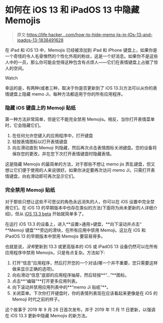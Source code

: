 # 如何在 iOS 13 和 iPadOS 13 中隐藏 Memojis

> 原文:[https://life hacker . com/how-to-hide-memo jis-in-IOs-13-and-ipados-13-1838491628](https://lifehacker.com/how-to-hide-memojis-in-ios-13-and-ipados-13-1838491628)

在 iPad 和 iOS 13 中，Memojis 已经被添加到 iPad 和 iPhone 键盘上，如果你是一个奇怪的令人毛骨悚然的个性化外观的粉丝，这是一个好消息。如果你不是这些人中的一员，那么你可能会觉得这种包含有点烦人——它们在表情键盘上占据了惊人的空间。

Watch

幸运的是，有两种(或者三种，取决于你是否更新到了 iOS 13.3)方法可以从你的表情键盘上隐藏 memo Ji，每种方法都适用于你的所有应用程序。

### **隐藏 iOS 键盘上的 Memoji 贴纸**

第一种方法非常简单，但是它不能完全禁用 Memojis。相反，当你打开表情菜单时，它会隐藏它们。

1.  在任何允许您键入的应用程序中，打开键盘
2.  轻按表情图标以打开表情键盘
3.  向左滑动直到 Memoji 列隐藏，然后再次点击表情图标关闭键盘。您的设备将保存您的更改，并在您下次打开表情键盘时隐藏表情。

这是隐藏 Memojis 的最简单的方法，对于那些不想让 memo jis 弄乱键盘，但又想让它们便于使用的人来说很好。如果你决定要再次访问 memo Ji，只需打开表情键盘，向右滑动即可再次显示它们。

### **完全禁用 Memoji 贴纸**

对于那些只想让这些不可思议的角色永远消失的人，你可以在 iOS 设置中完全禁用它们。在 iOS 13 的早期版本中也存在类似的方法(下面将为尚未更新的人详细介绍)，但从 [iOS 13.3 beta](https://betaprofiles.com/) 开始就简单多了。

在运行 iOS 13.3 的设备上，进入**设置>通用>键盘，**向下滚动并点击“ **Memoji 键盘”**旁边的滑块，在所有应用中禁用 Memoji。这比在 iOS 和 iPadOS 13 的早期版本中禁用 Memojis 要容易得多。

也就是说，*没有*更新到 13.3 或更高版本的 iOS 或 iPadOS 13 设备仍然可以在所有应用程序中禁用 Memojis，只是有点复杂。方法如下:

1.  打开“信息”应用程序，然后打开您的一个对话(哪一个并不重要，您只需要这样做来显示正确的选项)。
2.  向右滑动“信息”底部的应用程序抽屉，然后轻按**“...”**图标。
3.  点击**“编辑”**打开更多应用列表。
4.  向下滚动并禁用应用列表中的**“memo Ji 贴纸”**。
5.  关闭菜单。下次你打开键盘时，你的表情列表现在应该看起来更像是在 iOS 的 Memoji 时代之前的样子。

这个故事于 2019 年 9 月 26 日首次发布，并于 2019 年 11 月 11 日更新，以强调在 iOS 13.3 更新中隐藏 Memojis 的新方法。